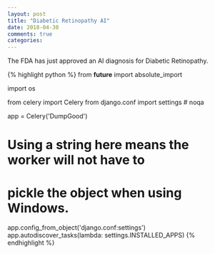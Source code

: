 ```yaml
---
layout: post
title: "Diabetic Retinopathy AI"
date: 2018-04-30
comments: true
categories:
---
```


The FDA has just approved an AI diagnosis for Diabetic Retinopathy.

{% highlight python %}
from __future__ import absolute_import

import os

from celery import Celery
from django.conf import settings  # noqa

app = Celery('DumpGood')

# Using a string here means the worker will not have to
# pickle the object when using Windows.
app.config_from_object('django.conf:settings')
app.autodiscover_tasks(lambda: settings.INSTALLED_APPS)
{% endhighlight %}


